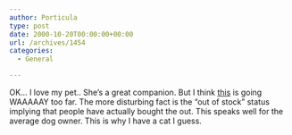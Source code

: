 ```yaml
---
author: Porticula
type: post
date: 2000-10-20T00:00:00+00:00
url: /archives/1454
categories:
  - General

---
```

OK&#8230; I love my pet.. She&#8217;s a great companion. But I think [this][1] is going WAAAAAY too far. The more disturbing fact is the &#8220;out of stock&#8221; status implying that people have actually bought the out. This speaks well for the average dog owner. This is why I have a cat I guess.

 [1]: http://www.iparty.com/party_50_products_PETS.HTML